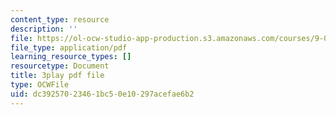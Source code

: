 ```yaml
---
content_type: resource
description: ''
file: https://ol-ocw-studio-app-production.s3.amazonaws.com/courses/9-00sc-introduction-to-psychology-fall-2011/dc39257023461bc50e10297acefae6b2_qZdm4mpQA_8.pdf
file_type: application/pdf
learning_resource_types: []
resourcetype: Document
title: 3play pdf file
type: OCWFile
uid: dc392570-2346-1bc5-0e10-297acefae6b2
---
```

